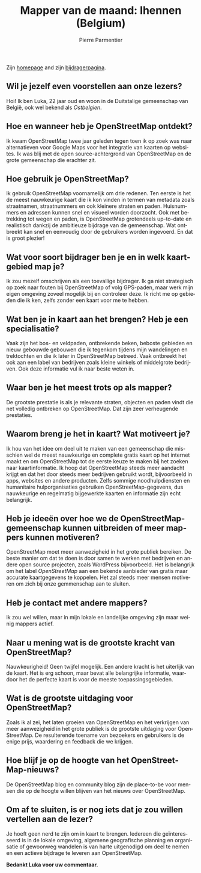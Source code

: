 ﻿---
title: "Mapper van de maand: lhennen (Belgium)"
featured:
layout: post
category: motm
author: Pierre Parmentier
lang: nl
---

Zijn [homepage](https://www.openstreetmap.org/user/lhennen) and zijn [bijdragerpagina](https://hdyc.neis-one.org/?lhennen).

## Wil je jezelf even voorstellen aan onze lezers?

Hoi! Ik ben Luka, 22 jaar oud en woon in de Duitstalige gemeenschap van België, ook wel bekend als *Ostbelgien*.

## Hoe en wanneer heb je OpenStreetMap ontdekt?

Ik kwam OpenStreetMap twee jaar geleden tegen toen ik op zoek was naar alternatieven voor Google Maps voor het integratie van kaarten op websites. Ik was blij met de open source-achtergrond van OpenStreetMap en de grote gemeenschap die erachter zit.

## Hoe gebruik je OpenStreetMap?

Ik gebruik OpenStreetMap voornamelijk om drie redenen. Ten eerste is het de meest nauwkeurige kaart die ik kon vinden in termen van metadata zoals straatnamen, straatnummers en ook kleinere straten en paden. Huisnummers en adressen kunnen snel en visueel worden doorzocht. Ook met betrekking tot wegen en paden, is OpenStreetMap grotendeels up-to-date en realistisch dankzij de ambitieuze bijdrage van de gemeenschap. Wat ontbreekt kan snel en eenvoudig door de gebruikers worden ingevoerd. En dat is groot plezier!

## Wat voor soort bijdrager ben je en in welk kaartgebied map je?

Ik zou mezelf omschrijven als een toevallige bijdrager. Ik ga niet strategisch op zoek naar fouten bij OpenStreetMap  of volg GPS-paden, maar werk mijn eigen omgeving zoveel mogelijk bij en controleer deze. Ik richt me op gebieden die ik ken, zelfs zonder een kaart voor me te hebben.

## Wat ben je in kaart aan het brengen? Heb je een specialisatie?

Vaak zijn het bos- en veldpaden, ontbrekende beken, beboste gebieden en nieuw gebouwde gebouwen die ik tegenkom tijdens mijn wandelingen en trektochten en die ik later in OpenStreetMap betreed. Vaak ontbreekt het ook aan een label van bedrijven zoals kleine winkels of middelgrote bedrijven. Ook deze informatie vul ik naar beste weten in.

## Waar ben je het meest trots op als mapper?

De grootste prestatie is als je relevante straten, objecten en paden vindt die net volledig ontbreken op OpenStreetMap. Dat zijn zeer verheugende prestaties.

## Waarom breng je het in kaart? Wat motiveert je?

Ik hou van het idee om deel uit te maken van een gemeenschap die misschien wel de meest nauwkeurige en complete gratis kaart op het internet maakt en om OpenStreetMap tot de eerste keuze te maken bij het zoeken naar kaartinformatie. Ik hoop dat OpenStreetMap steeds meer aandacht krijgt en dat het door steeds meer bedrijven gebruikt wordt, bijvoorbeeld in apps, websites en andere producten. Zelfs sommige noodhulpdiensten en humanitaire hulporganisaties gebruiken OpenStreetMap-gegevens, dus nauwkeurige en regelmatig bijgewerkte kaarten en informatie zijn echt belangrijk.

## Heb je ideeën over hoe we de OpenStreetMap-gemeenschap kunnen uitbreiden of meer mappers kunnen motiveren?

OpenStreetMap moet meer aanwezigheid in het grote publiek bereiken. De beste manier om dat te doen is door samen te werken met bedrijven en andere open source projecten, zoals WordPress bijvoorbeeld. Het is belangrijk om het label *OpenStreetMap* aan een bekende aanbieder van gratis maar accurate kaartgegevens te koppelen. Het zal steeds meer mensen motiveren om zich bij onze gemmenschap aan te sluiten.

## Heb je contact met andere mappers?

Ik zou wel willen, maar in mijn lokale en landelijke omgeving zijn maar weinig mappers actief.

## Naar u mening wat is de grootste kracht van OpenStreetMap?

Nauwkeurigheid! Geen twijfel mogelijk. Een andere kracht is het uiterlijk van de kaart. Het is erg schoon, maar bevat alle belangrijke informatie, waardoor het de perfecte kaart is voor de meeste toepassingsgebieden.

## Wat is de grootste uitdaging voor OpenStreetMap?

Zoals ik al zei, het laten groeien van OpenStreetMap en het verkrijgen van meer aanwezigheid in het grote publiek is de grootste uitdaging voor OpenStreetMap. De resulterende toename van bezoekers en gebruikers is de enige prijs, waardering en feedback die we krijgen.

## Hoe blijf je op de hoogte van het OpenStreetMap-nieuws?

De OpenStreetMap blog en community blog zijn de place-to-be voor mensen die op de hoogte willen blijven van het nieuws over OpenStreetMap.

## Om af te sluiten, is er nog iets dat je zou willen vertellen aan de lezer?

Je hoeft geen nerd te zijn om in kaart te brengen. Iedereen die geïnteresseerd is in de lokale omgeving, algemene geografische planning en organisatie of gewoonweg wandelen is van harte uitgenodigd om deel te nemen en een actieve bijdrage te leveren aan OpenStreetMap.

**Bedankt Luka voor uw commentaar.**
